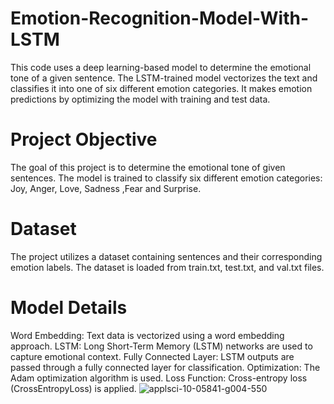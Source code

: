 # Emotion-Recognition-Model-With-LSTM
This code uses a deep learning-based model to determine the emotional tone of a given sentence. The LSTM-trained model vectorizes the text and classifies it into one of six different emotion categories. It makes emotion predictions by optimizing the model with training and test data.

# Project Objective
The goal of this project is to determine the emotional tone of given sentences. The model is trained to classify six different emotion categories:
Joy, Anger, Love, Sadness ,Fear and Surprise.

# Dataset
The project utilizes a dataset containing sentences and their corresponding emotion labels. The dataset is loaded from train.txt, test.txt, and val.txt files.

# Model Details
Word Embedding: Text data is vectorized using a word embedding approach.
LSTM: Long Short-Term Memory (LSTM) networks are used to capture emotional context.
Fully Connected Layer: LSTM outputs are passed through a fully connected layer for classification.
Optimization: The Adam optimization algorithm is used.
Loss Function: Cross-entropy loss (CrossEntropyLoss) is applied.
![applsci-10-05841-g004-550](https://github.com/user-attachments/assets/17422c63-4d33-461d-b369-7ca626676ac0)
